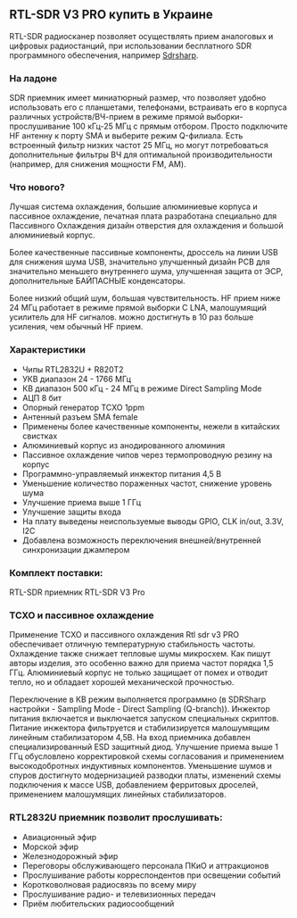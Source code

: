 ## RTL-SDR V3 PRO купить в Украине

RTL-SDR радиосканер позволяет осуществлять прием аналоговых и цифровых радиостанций, при использовании бесплатного SDR программного обеспечения, например [Sdrsharp](#).

### На ладоне

SDR приемник имеет миниатюрный размер, что позволяет удобно использовать его с планшетами, телефонами, встраивать его в корпуса различных устройств/ВЧ-прием в режиме прямой выборки-прослушивание 100 кГц-25 МГц с прямым отбором. Просто подключите HF антенну к порту SMA и выберите режим Q-филиала. Есть встроенный фильтр низких частот 25 МГц, но могут потребоваться дополнительные фильтры ВЧ для оптимальной производительности (например, для снижения мощности FM, AM).

### Что нового?
Лучшая система охлаждения, большие алюминиевые корпуса и пассивное охлаждение, печатная плата разработана специально для Пассивного Охлаждения дизайн отверстия для охлаждения и большой алюминиевый корпус. 

Более качественные пассивные компоненты, дроссель на линии USB для снижения шума USB, значительно улучшенный дизайн PCB для значительно меньшего внутреннего шума, улучшенная защита от ЭСР, дополнительные БАЙПАСНЫЕ конденсаторы.

Более низкий общий шум, большая чувствительность. HF прием ниже 24 МГц работает в режиме прямой выборки С LNA, малошумящий усилитель для HF сигналов. можно достигнуть в 10 раз больше усиления, чем обычный HF прием.

### Характеристики
- Чипы RTL2832U + R820T2
- УКВ диапазон 24 - 1766 МГц
- КВ диапазон 500 кГц - 24 МГц в режиме Direct Sampling Mode
- АЦП 8 бит
- Опорный генератор TCXO 1ppm
- Антенный разъем SMA female
- Применены более качественные компоненты, нежели в китайских свистках
- Алюминиевый корпус из анодированного алюминия
- Пассивное охлаждение чипов через термопроводную резину на корпус
- Программно-управляемый инжектор питания 4,5 В
- Уменьшение количество пораженных частот, снижение уровень шума
- Улучшение приема выше 1 ГГц
- Улучшение защиты входа
- На плату выведены неиспользуемые выводы GPIO, CLK in/out, 3.3V, I2C
- Добавлена возможность переключения внешней/внутренней синхронизации джампером

### Комплект поставки:
RTL-SDR приемник RTL-SDR V3 Pro

### TCXO и пассивное охлаждение
Применение TCXO и пассивного охлаждения Rtl sdr v3 PRO обеспечивает отличную температурную стабильность частоты. Охлаждение также снижает тепловые шумы микросхем. Как пишут авторы изделия, это особенно важно для приема частот порядка 1,5 ГГц. Алюминиевый корпус не только защищает от помех и отводит тепло, но и обладает хорошей механической прочностью.

Переключение в КВ режим выполняется программно (в SDRSharp настройки - Sampling Mode - Direct Sampling (Q-branch)). Инжектор питания включается и выключается запуском специальных скриптов. Питание инжектора фильтруется и стабилизируется малошумящим линейным стабилизатором 4,5В. На вход приемника добавлен специализированный ESD защитный диод. Улучшение приема выше 1 ГГц обусловлено корректировкой схемы согласования и применением высокодобротных индуктивных компонентов. Уменьшение шумов и спуров достигнуто модернизацией разводки платы, изменений схемы подключения к массе USB, добавлением ферритовых дроселей, применением малошумящих линейных стабилизаторов.

### RTL2832U приемник позволит прослушивать:
- Авиационный эфир
- Морской эфир
- Железнодорожный эфир
- Переговоры обслуживающего персонала ПКиО и аттракционов
- Прослушивание работы корреспондентов при освещении событий
- Коротковолновая радиосвязь по всему миру
- Прослушивание радио- и телевизионных передач
- Приём любительских радиосообщений
